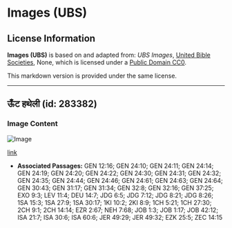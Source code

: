 # Images (UBS)

## License Information

**Images (UBS)** is based on and adapted from: _UBS Images_, [United Bible Societies](https://unitedbiblesocieties.org/), None, which is licensed under a [Public Domain CC0](https://creativecommons.org/public-domain/cc0/).

This markdown version is provided under the same license.



--------------------------------

## ऊँट हथेली (id: 283382)

### Image Content

![Image](https://cdn.aquifer.bible/aquifer-content/resources/Media/WEB-0101_camel_palm.jpg)

[link](https://cdn.aquifer.bible/aquifer-content/resources/Media/WEB-0101_camel_palm.jpg)

* **Associated Passages:** GEN 12:16; GEN 24:10; GEN 24:11; GEN 24:14; GEN 24:19; GEN 24:20; GEN 24:22; GEN 24:30; GEN 24:31; GEN 24:32; GEN 24:35; GEN 24:44; GEN 24:46; GEN 24:61; GEN 24:63; GEN 24:64; GEN 30:43; GEN 31:17; GEN 31:34; GEN 32:8; GEN 32:16; GEN 37:25; EXO 9:3; LEV 11:4; DEU 14:7; JDG 6:5; JDG 7:12; JDG 8:21; JDG 8:26; 1SA 15:3; 1SA 27:9; 1SA 30:17; 1KI 10:2; 2KI 8:9; 1CH 5:21; 1CH 27:30; 2CH 9:1; 2CH 14:14; EZR 2:67; NEH 7:68; JOB 1:3; JOB 1:17; JOB 42:12; ISA 21:7; ISA 30:6; ISA 60:6; JER 49:29; JER 49:32; EZK 25:5; ZEC 14:15

